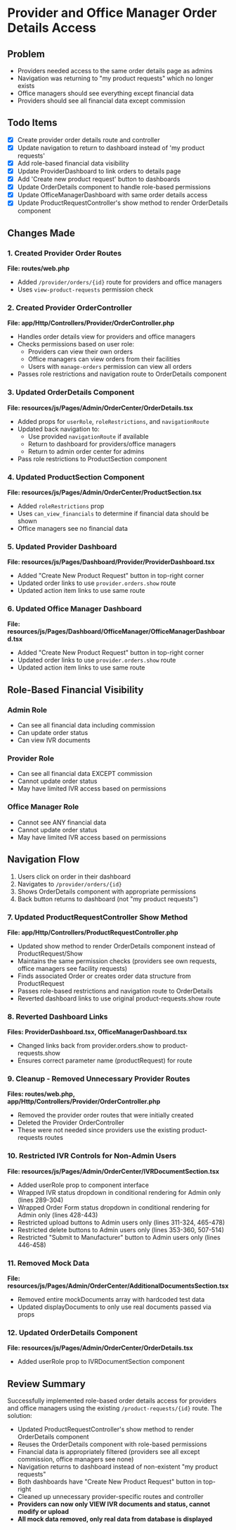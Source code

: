 # Provider and Office Manager Order Details Access

## Problem
- Providers needed access to the same order details page as admins
- Navigation was returning to "my product requests" which no longer exists
- Office managers should see everything except financial data
- Providers should see all financial data except commission

## Todo Items
- [x] Create provider order details route and controller
- [x] Update navigation to return to dashboard instead of 'my product requests'
- [x] Add role-based financial data visibility
- [x] Update ProviderDashboard to link orders to details page
- [x] Add 'Create new product request' button to dashboards
- [x] Update OrderDetails component to handle role-based permissions
- [x] Update OfficeManagerDashboard with same order details access
- [x] Update ProductRequestController's show method to render OrderDetails component

## Changes Made

### 1. Created Provider Order Routes
**File: routes/web.php**
- Added `/provider/orders/{id}` route for providers and office managers
- Uses `view-product-requests` permission check

### 2. Created Provider OrderController
**File: app/Http/Controllers/Provider/OrderController.php**
- Handles order details view for providers and office managers
- Checks permissions based on user role:
  - Providers can view their own orders
  - Office managers can view orders from their facilities
  - Users with `manage-orders` permission can view all orders
- Passes role restrictions and navigation route to OrderDetails component

### 3. Updated OrderDetails Component
**File: resources/js/Pages/Admin/OrderCenter/OrderDetails.tsx**
- Added props for `userRole`, `roleRestrictions`, and `navigationRoute`
- Updated back navigation to:
  - Use provided `navigationRoute` if available
  - Return to dashboard for providers/office managers
  - Return to admin order center for admins
- Pass role restrictions to ProductSection component

### 4. Updated ProductSection Component
**File: resources/js/Pages/Admin/OrderCenter/ProductSection.tsx**
- Added `roleRestrictions` prop
- Uses `can_view_financials` to determine if financial data should be shown
- Office managers see no financial data

### 5. Updated Provider Dashboard
**File: resources/js/Pages/Dashboard/Provider/ProviderDashboard.tsx**
- Added "Create New Product Request" button in top-right corner
- Updated order links to use `provider.orders.show` route
- Updated action item links to use same route

### 6. Updated Office Manager Dashboard
**File: resources/js/Pages/Dashboard/OfficeManager/OfficeManagerDashboard.tsx**
- Added "Create New Product Request" button in top-right corner
- Updated order links to use `provider.orders.show` route
- Updated action item links to use same route

## Role-Based Financial Visibility

### Admin Role
- Can see all financial data including commission
- Can update order status
- Can view IVR documents

### Provider Role
- Can see all financial data EXCEPT commission
- Cannot update order status
- May have limited IVR access based on permissions

### Office Manager Role
- Cannot see ANY financial data
- Cannot update order status
- May have limited IVR access based on permissions

## Navigation Flow
1. Users click on order in their dashboard
2. Navigates to `/provider/orders/{id}`
3. Shows OrderDetails component with appropriate permissions
4. Back button returns to dashboard (not "my product requests")

### 7. Updated ProductRequestController Show Method
**File: app/Http/Controllers/ProductRequestController.php**
- Updated show method to render OrderDetails component instead of ProductRequest/Show
- Maintains the same permission checks (providers see own requests, office managers see facility requests)
- Finds associated Order or creates order data structure from ProductRequest
- Passes role-based restrictions and navigation route to OrderDetails
- Reverted dashboard links to use original product-requests.show route

### 8. Reverted Dashboard Links
**Files: ProviderDashboard.tsx, OfficeManagerDashboard.tsx**
- Changed links back from provider.orders.show to product-requests.show
- Ensures correct parameter name (productRequest) for route

### 9. Cleanup - Removed Unnecessary Provider Routes
**Files: routes/web.php, app/Http/Controllers/Provider/OrderController.php**
- Removed the provider order routes that were initially created
- Deleted the Provider OrderController
- These were not needed since providers use the existing product-requests routes

### 10. Restricted IVR Controls for Non-Admin Users
**File: resources/js/Pages/Admin/OrderCenter/IVRDocumentSection.tsx**
- Added userRole prop to component interface
- Wrapped IVR status dropdown in conditional rendering for Admin only (lines 289-304)
- Wrapped Order Form status dropdown in conditional rendering for Admin only (lines 428-443)
- Restricted upload buttons to Admin users only (lines 311-324, 465-478)
- Restricted delete buttons to Admin users only (lines 353-360, 507-514)
- Restricted "Submit to Manufacturer" button to Admin users only (lines 446-458)

### 11. Removed Mock Data
**File: resources/js/Pages/Admin/OrderCenter/AdditionalDocumentsSection.tsx**
- Removed entire mockDocuments array with hardcoded test data
- Updated displayDocuments to only use real documents passed via props

### 12. Updated OrderDetails Component
**File: resources/js/Pages/Admin/OrderCenter/OrderDetails.tsx**
- Added userRole prop to IVRDocumentSection component

## Review Summary
Successfully implemented role-based order details access for providers and office managers using the existing `/product-requests/{id}` route. The solution:
- Updated ProductRequestController's show method to render OrderDetails component
- Reuses the OrderDetails component with role-based permissions
- Financial data is appropriately filtered (providers see all except commission, office managers see none)
- Navigation returns to dashboard instead of non-existent "my product requests"
- Both dashboards have "Create New Product Request" button in top-right
- Cleaned up unnecessary provider-specific routes and controller
- **Providers can now only VIEW IVR documents and status, cannot modify or upload**
- **All mock data removed, only real data from database is displayed**